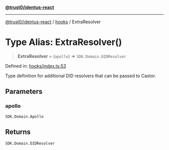 [**@trust0/identus-react**](../../README.md)

***

[@trust0/identus-react](../../README.md) / [hooks](../README.md) / ExtraResolver

# Type Alias: ExtraResolver()

> **ExtraResolver** = (`apollo`) => `SDK.Domain.DIDResolver`

Defined in: [hooks/index.ts:53](https://github.com/trust0-project/identus/blob/7c3040eb306e8d11ac7215cdeff98684d68823c4/packages/identus-react/src/hooks/index.ts#L53)

Type definition for additional DID resolvers that can be passed to Castor.

## Parameters

### apollo

`SDK.Domain.Apollo`

## Returns

`SDK.Domain.DIDResolver`
